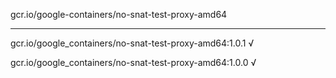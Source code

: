 gcr.io/google-containers/no-snat-test-proxy-amd64 

----
gcr.io/google_containers/no-snat-test-proxy-amd64:1.0.1 √

gcr.io/google_containers/no-snat-test-proxy-amd64:1.0.0 √

